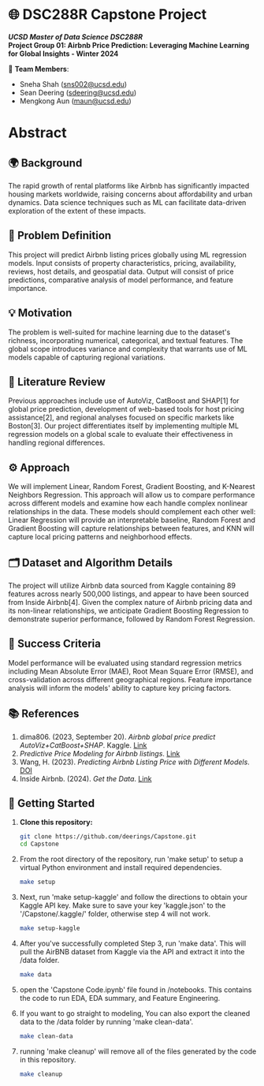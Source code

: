 # 🌐 DSC288R Capstone Project

***UCSD Master of Data Science DSC288R***<br>
**Project Group 01: Airbnb Price Prediction: Leveraging Machine Learning for Global Insights - Winter 2024**

👥 **Team Members**:  
- Sneha Shah ([sns002@ucsd.edu](mailto:sns002@ucsd.edu))  
- Sean Deering ([sdeering@ucsd.edu](mailto:sdeering@ucsd.edu))  
- Mengkong Aun ([maun@ucsd.edu](mailto:maun@ucsd.edu))


# Abstract

## 🌍 Background
The rapid growth of rental platforms like Airbnb has significantly impacted housing markets worldwide, raising concerns about affordability and urban dynamics. Data science techniques such as ML can facilitate data-driven exploration of the extent of these impacts.<br>

## 🎯 Problem Definition
This project will predict Airbnb listing prices globally using ML regression models. Input consists of property characteristics, pricing, availability, reviews, host details, and geospatial data. Output will consist of price predictions, comparative analysis of model performance, and feature importance.<br>

## 💡 Motivation
The problem is well-suited for machine learning due to the dataset's richness, incorporating numerical, categorical, and textual features. The global scope introduces variance and complexity that warrants use of ML models capable of capturing regional variations.<br>

## 🔮 Literature Review
Previous approaches include use of AutoViz, CatBoost and SHAP[1] for global price prediction, development of web-based tools for host pricing assistance[2], and regional analyses focused on specific markets like Boston[3]. Our project differentiates itself by implementing multiple ML regression models on a global scale to evaluate their effectiveness in handling regional differences.

## ⚙️ Approach
We will implement Linear, Random Forest, Gradient Boosting, and K-Nearest Neighbors Regression. This approach will allow us to compare performance across different models and examine how each handle complex nonlinear relationships in the data. These models should complement each other well: Linear Regression will provide an interpretable baseline, Random Forest and Gradient Boosting will capture relationships between features, and KNN will capture local pricing patterns and neighborhood effects.<br>

## 🗂️ Dataset and Algorithm Details
The project will utilize Airbnb data sourced from Kaggle containing 89 features across nearly 500,000 listings, and appear to have been sourced from Inside Airbnb[4]. Given the complex nature of Airbnb pricing data and its non-linear relationships, we anticipate Gradient Boosting Regression to demonstrate superior performance, followed by Random Forest Regression.

## 🧬 Success Criteria
Model performance will be evaluated using standard regression metrics including Mean Absolute Error (MAE), Root Mean Square Error (RMSE), and cross-validation across different geographical regions. Feature importance analysis will inform the models' ability to capture key pricing factors.<br>

## 📚 References
1. dima806. (2023, September 20). *Airbnb global price predict AutoViz+CatBoost+SHAP*. Kaggle. [Link](https://www.kaggle.com/code/dima806/airbnb-global-price-predict-autoviz-catboost-shap)
2. *Predictive Price Modeling for Airbnb listings*. [Link](https://www.deepakkarkala.com/docs/articles/machine_learning/airbnb_price_modeling/about/index.html)
3. Wang, H. (2023). *Predicting Airbnb Listing Price with Different Models*. [DOI](https://doi.org/10.54097/hset.v47i.8169)
4. Inside Airbnb. (2024). *Get the Data*. [Link](https://insideairbnb.com/get-the-data/)


## 🚀 Getting Started

1) **Clone this repository:**
   ```bash
   git clone https://github.com/deerings/Capstone.git
   cd Capstone

2) From the root directory of the repository, run 'make setup' to setup a virtual Python environment and install required dependencies.
   ```bash
   make setup
   

3) Next, run 'make setup-kaggle' and follow the directions to obtain your Kaggle API key. Make sure to save your key 'kaggle.json' to the '/Capstone/.kaggle/' folder, otherwise step 4 will not work.
   ```bash
   make setup-kaggle

4) After you've successfully completed Step 3, run 'make data'. This will pull the AirBNB dataset from Kaggle via the API and extract it into the /data folder.
   ```bash
   make data

6) open the 'Capstone Code.ipynb' file found in /notebooks. This contains the code to run EDA, EDA summary, and Feature Engineering.

7) If you want to go straight to modeling, You can also export the cleaned data to the /data folder by running 'make clean-data'.
   ```bash
   make clean-data

8) running 'make cleanup' will remove all of the files generated by the code in this repository.
   ```bash
   make cleanup
